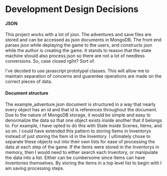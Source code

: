 # Development Design Decisions

#### JSON
This project works with a lot of josn. The adventures and save files are stored and can be accessed as json documents in MongoDB. The front end parses json while deplaying the game to the users, and constructs json while the author is creating the game. It stands to reason that the state machine should also process json so there are not a lot of needless conversions. So, case closed rgiht? Sort of.

I've decided to use javascript prototypal classes. This will allow me to maintain separation of concerns and guarentee operations are made on the correct pieces of data.

#### Document structure
The example_adventure.json document is structured in a way that nearly every object has an id and that id is references throughout the document. Due to the nature of MongoDB storage, it would be simple and easy to denormalize the data so that one object exists inside another that it belongs to. For example, I have opted to do this with State inside Scenes, Items, and so on. I could have extended this pattern to storing Items in Inventorys instead of just storing the Item id in the Inventory. I ultimately chose to separate these objects out into their own lists for ease of processing the data at each step of the game. If the items were stored in the Inventorys in memory, then I would need to either search each Inventory, or manipulate the data into a list. Either can be cumbersome since Items can have Inventories themselves. By storing the items in a top level list to begin with I am saving processing steps.